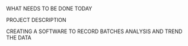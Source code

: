 WHAT NEEDS TO BE DONE TODAY

PROJECT DESCRIPTION 

CREATING A SOFTWARE TO RECORD BATCHES ANALYSIS AND TREND THE DATA

